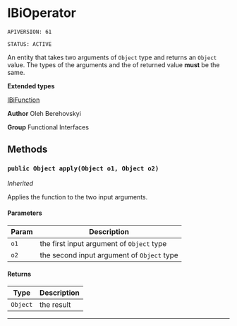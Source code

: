 # IBiOperator

`APIVERSION: 61`

`STATUS: ACTIVE`

An entity that takes two arguments of `Object` type and returns an `Object`
value. The types of the arguments and the of returned value <strong>must</strong> be the same.


**Extended types**

[IBiFunction](/docs/Functional-Interfaces/IBiFunction.md)

**Author** Oleh Berehovskyi


**Group** Functional Interfaces

## Methods
### `public Object apply(Object o1, Object o2)`

*Inherited*


Applies the function to the two input arguments.

#### Parameters

|Param|Description|
|---|---|
|`o1`|the first input argument of `Object` type|
|`o2`|the second input argument of `Object` type|

#### Returns

|Type|Description|
|---|---|
|`Object`|the result|

---
